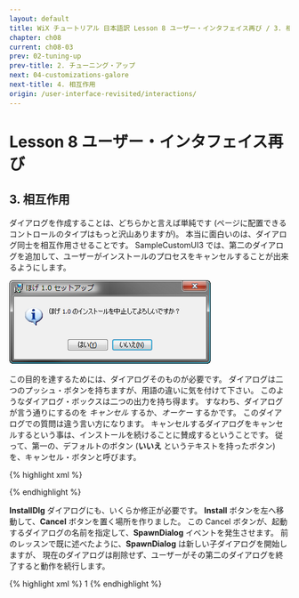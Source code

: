 ```yaml
---
layout: default
title: WiX チュートリアル 日本語訳 Lesson 8 ユーザー・インタフェイス再び / 3. 相互作用
chapter: ch08
current: ch08-03
prev: 02-tuning-up
prev-title: 2. チューニング・アップ
next: 04-customizations-galore
next-title: 4. 相互作用
origin: /user-interface-revisited/interactions/
---
```

# Lesson 8 ユーザー・インタフェイス再び

## 3. 相互作用

ダイアログを作成することは、どちらかと言えば単純です
(ページに配置できるコントロールのタイプはもっと沢山ありますが)。
本当に面白いのは、ダイアログ同士を相互作用させることです。
SampleCustomUI3 では、第二のダイアログを追加して、ユーザーがインストールのプロセスをキャンセルすることが出来るようにします。

![CancelDlg](/images/customcancel.png)

この目的を達するためには、ダイアログそのものが必要です。
ダイアログは二つのプッシュ・ボタンを持ちますが、用語の違いに気を付けて下さい。
このようなダイアログ・ボックスは二つの出力を持ち得ます。
すなわち、ダイアログが言う通りにするのを *キャンセル* するか、*オーケー* するかです。
このダイアログでの質問は違う言い方になります。
キャンセルするダイアログをキャンセルするという事は、インストールを続けることに賛成するということです。
従って、第一の、デフォルトのボタン (**いいえ** というテキストを持ったボタン) を、キャンセル・ボタンと呼びます。

{% highlight xml %}
<Dialog Id="CancelDlg" Width="260" Height="85"
    Title="[ProductName] [Setup]" NoMinimize="yes">
  <Control Id="No" Type="PushButton"
      X="132" Y="57" Width="56" Height="17"
      Default="yes" Cancel="yes" Text="[ButtonText_No]">
    <Publish Event="EndDialog" Value="Return">1</Publish>
  </Control>
{% endhighlight %}

ユーザーがこのボタンをクリックすると、**Return** の値を持った **EndDialog** イベントが発生します。
その名前が示すように、このイベントは単純にダイアログを終了して、元の操作を再開します。
**Publish** タグは、条件式として、1 という数値を持っています。
1 は常に真と評価されます（0 は偽と評価されます)ので、イベントは無条件に発行されます。

第二の、**はい** というテキストを持ったボタンは、同じ **EndDialog** イベントを発生させますが、**Exit** という別の値を伴います。
この値は、インストールの操作全体を中止するために使われます。

{% highlight xml %}
  <Control Id="Yes" Type="PushButton"
      X="72" Y="57" Width="56" Height="17" Text="[ButtonText_Yes]">
    <Publish Event="EndDialog" Value="Exit">1</Publish>
  </Control>
{% endhighlight %}

残りは簡単です。テキストとアイコンです。**Binary** タグを追加してパッケージにアイコンを入れることを忘れないで下さい。

{% highlight xml %}
  <Control Id="Text" Type="Text"
      X="48" Y="15" Width="194" Height="30">
    <Text>[ProductName] のインストールを中止してよろしいですか？</Text>
  </Control>

  <Control Id="Icon" Type="Icon"
      X="15" Y="15" Width="24" Height="24" ToolTip="情報アイコン"
      FixedSize="yes" IconSize="32" Text="[InfoIcon]" />
</Dialog>

<Binary Id="info" SourceFile="Binary\Info.ico" />
{% endhighlight %}

**InstallDlg** ダイアログにも、いくらか修正が必要です。
**Install** ボタンを左へ移動して、**Cancel** ボタンを置く場所を作りました。
この Cancel ボタンが、起動するダイアログの名前を指定して、**SpawnDialog** イベントを発生させます。
前のレッスンで既に述べたように、**SpawnDialog** は新しい子ダイアログを開始しますが、
現在のダイアログは削除せず、ユーザーがその第二のダイアログを終了すると動作を続行します。

{% highlight xml %}
  <Control Id="Cancel" Type="PushButton"
      X="304" Y="243" Width="56" Height="17"
      Cancel="yes" Text="[ButtonText_Cancel]">
    <Publish Event="SpawnDialog" Value="CancelDlg">1</Publish>
  </Control>
{% endhighlight %}
